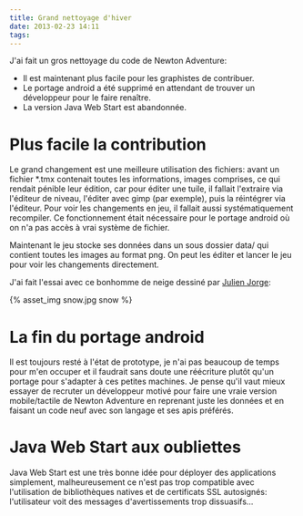 ```yaml
---
title: Grand nettoyage d'hiver
date: 2013-02-23 14:11
tags:
---
```


J'ai fait un gros nettoyage du code de Newton Adventure:

*   Il est maintenant plus facile pour les graphistes de contribuer.
*   Le portage android a été supprimé en attendant de trouver un développeur pour le faire renaître.
*   La version Java Web Start est abandonnée.

# Plus facile la contribution

Le grand changement est une meilleure utilisation des fichiers: avant un fichier *.tmx contenait toutes les informations, images comprises, ce qui rendait pénible leur édition, car pour éditer une tuile, il fallait l'extraire via l'éditeur de niveau, l'éditer avec gimp (par exemple), puis la réintégrer via l'éditeur. Pour voir les changements en jeu, il fallait aussi systématiquement recompiler. Ce fonctionnement était nécessaire pour le portage android où on n'a pas accès à vrai système de fichier.

Maintenant le jeu stocke ses données dans un sous dossier data/ qui contient toutes les images au format png. On peut les éditer et lancer le jeu pour voir les changements directement.

J'ai fait l'essai avec ce bonhomme de neige dessiné par [Julien Jorge](http://julien.jorge.free.fr/):

{% asset_img snow.jpg snow %}

# La fin du portage android

Il est toujours resté à l'état de prototype, je n'ai pas beaucoup de temps pour m'en occuper et il faudrait sans doute une réécriture plutôt qu'un portage pour s'adapter à ces petites machines. Je pense qu'il vaut mieux essayer de recruter un développeur motivé pour faire une vraie version mobile/tactile de Newton Adventure en reprenant juste les données et en faisant un code neuf avec son langage et ses apis préférés.

# Java Web Start aux oubliettes

Java Web Start est une très bonne idée pour déployer des applications simplement, malheureusement ce n'est pas trop compatible avec l'utilisation de bibliothèques natives et de certificats SSL autosignés: l'utilisateur voit des messages d'avertissements trop dissuasifs...